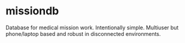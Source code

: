 # missiondb
Database for medical mission work. Intentionally simple. Multiuser but phone/laptop based and robust in disconnected environments.
